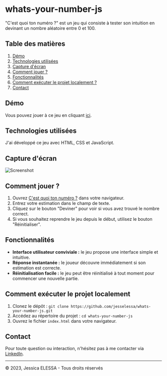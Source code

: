 # whats-your-number-js

"C'est quoi ton numéro ?" est un jeu qui consiste à tester son intuition en devinant un nombre aléatoire entre 0 et 100.

## Table des matières
1. [Démo](#demo)
2. [Technologies utilisées](#technos)
3. [Capture d'écran](#screenshot)
4. [Comment jouer ?](#jouer)
5. [Fonctionnalités](#fonctionnalites)
6. [Comment exécuter le projet localement ?](#executer)
7. [Contact](#contact)

## Démo<a name="demo"></a>

Vous pouvez jouer à ce jeu en cliquant [ici](https://jesselessa.github.io/whats-your-number-js/).

## Technologies utilisées<a name="technos"></a>

J'ai développé ce jeu avec HTML, CSS et JavaScript.

## Capture d'écran<a name="screenshot"></a>

![Screenshot](.images/screenshot.png)

## Comment jouer ?<a name="jouer"></a>

1. Ouvrez [C'est quoi ton numéro ?](https://jesselessa.github.io/whats-your-number-js/) dans votre navigateur.
2. Entrez votre estimation dans le champ de texte.
3. Cliquez sur le bouton "Deviner" pour voir si vous avez trouvé le nombre correct.
4. Si vous souhaitez reprendre le jeu depuis le début, utilisez le bouton "Réinitialiser".

## Fonctionnalités<a name="fonctionnalites"></a>

- **Interface utilisateur conviviale :** le jeu propose une interface simple et intuitive.
- **Réponse instantanée :** le joueur découvre immédiatement si son estimation est correcte.
- **Réinitialisation facile :** le jeu peut être réinitialisé à tout moment pour commencer une nouvelle partie.

## Comment exécuter le projet localement<a name="executer"></a>

1. Clonez le dépôt : `git clone https://github.com/jesselessa/whats-your-number-js.git`
2. Accédez au répertoire du projet : `cd whats-your-number-js`
3. Ouvrez le fichier `index.html` dans votre navigateur.

## Contact<a name="contact"></a>

Pour toute question ou interaction, n'hésitez pas à me contacter via [LinkedIn](https://www.linkedin.com/in/jessica-elessa/).

---

&copy; 2023, Jessica ELESSA - Tous droits réservés
